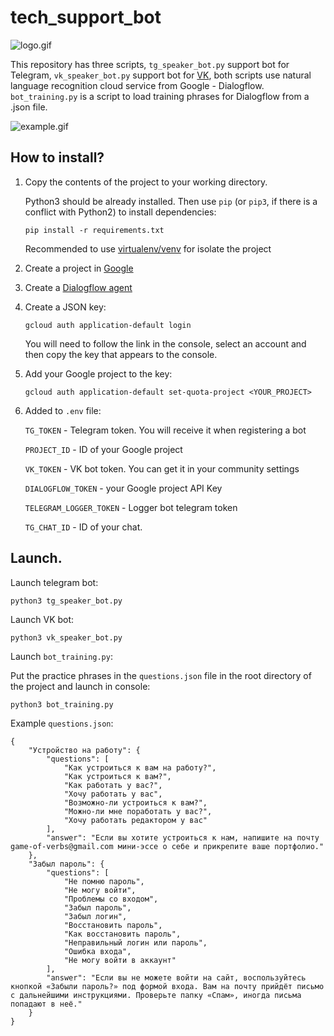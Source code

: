 # tech_support_bot
![logo.gif](https://dvmn.org/media/lessons/Andi-Animation2_iW1QQio.gif) 

This repository has three scripts, ```tg_speaker_bot.py``` support bot for Telegram, ```vk_speaker_bot.py``` support bot for [VK](https://vk.com), both scripts use
natural language recognition cloud service from Google - Dialogflow. ```bot_training.py``` is a script to load training phrases for Dialogflow from a .json file.

![example.gif](https://dvmn.org/media/filer_public/7a/08/7a087983-bddd-40a3-b927-a43fb0d2f906/demo_tg_bot.gif)

## How to install?

1. Copy the contents of the project to your working directory.

    Python3 should be already installed. 
Then use `pip` (or `pip3`, if there is a conflict with Python2) to install dependencies:

    ```
    pip install -r requirements.txt
    ```

    Recommended to use [virtualenv/venv](https://docs.python.org/3/library/venv.html) for isolate the project

2. Create a project in [Google](https://cloud.google.com/resource-manager/docs/creating-managing-projects)

3. Create a [Dialogflow agent](https://dialogflow.cloud.google.com/#/getStarted)
4. Create a JSON key:

    ```
    gcloud auth application-default login
    ```
    You will need to follow the link in the console, select an account and then copy the key that appears to the console.
5. Add your Google project to the key:
    ```
    gcloud auth application-default set-quota-project <YOUR_PROJECT>
    ```
6. Added to `.env` file:

   `TG_TOKEN` - Telegram token. You will receive it when registering a bot

   `PROJECT_ID` - ID of your Google project

   `VK_TOKEN` - VK bot token. You can get it in your community settings

   `DIALOGFLOW_TOKEN` - your Google project API Key

   `TELEGRAM_LOGGER_TOKEN` - Logger bot telegram token

   `TG_CHAT_ID` - ID of your chat. 
## Launch.

Launch telegram bot:

```
python3 tg_speaker_bot.py
```

Launch VK bot:
```
python3 vk_speaker_bot.py
```

Launch `bot_training.py`:

Put the practice phrases in the `questions.json` file in the root directory of the project and launch in console:
```commandline
python3 bot_training.py
```

Example `questions.json`:
```
{
    "Устройство на работу": {
        "questions": [
            "Как устроиться к вам на работу?",
            "Как устроиться к вам?",
            "Как работать у вас?",
            "Хочу работать у вас",
            "Возможно-ли устроиться к вам?",
            "Можно-ли мне поработать у вас?",
            "Хочу работать редактором у вас"
        ],
        "answer": "Если вы хотите устроиться к нам, напишите на почту game-of-verbs@gmail.com мини-эссе о себе и прикрепите ваше портфолио."
    },
    "Забыл пароль": {
        "questions": [
            "Не помню пароль",
            "Не могу войти",
            "Проблемы со входом",
            "Забыл пароль",
            "Забыл логин",
            "Восстановить пароль",
            "Как восстановить пароль",
            "Неправильный логин или пароль",
            "Ошибка входа",
            "Не могу войти в аккаунт"
        ],
        "answer": "Если вы не можете войти на сайт, воспользуйтесь кнопкой «Забыли пароль?» под формой входа. Вам на почту прийдёт письмо с дальнейшими инструкциями. Проверьте папку «Спам», иногда письма попадают в неё."
    }
}
```

